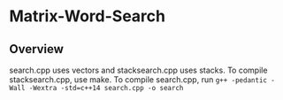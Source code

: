 # Matrix-Word-Search

## Overview
search.cpp uses vectors and stacksearch.cpp uses stacks. To compile stacksearch.cpp, use make. To compile search.cpp, run ```g++ -pedantic -Wall -Wextra -std=c++14 search.cpp -o search```
